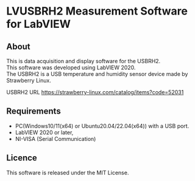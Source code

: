 # LVUSBRH2 Measurement Software for LabVIEW

## About
This is data acquisition and display software for the USBRH2.  
This software was developed using LabVIEW 2020.  
The USBRH2 is a USB temperature and humidity sensor device made by Strawberry Linux.  

USBRH2 URL 
 https://strawberry-linux.com/catalog/items?code=52031

## Requirements
* PC(Windows10/11(x64) or Ubuntu20.04/22.04(x64)) with a USB port.
* LabVIEW 2020 or later,
* NI-VISA (Serial Communication)

## Licence
This software is released under the MIT License.

